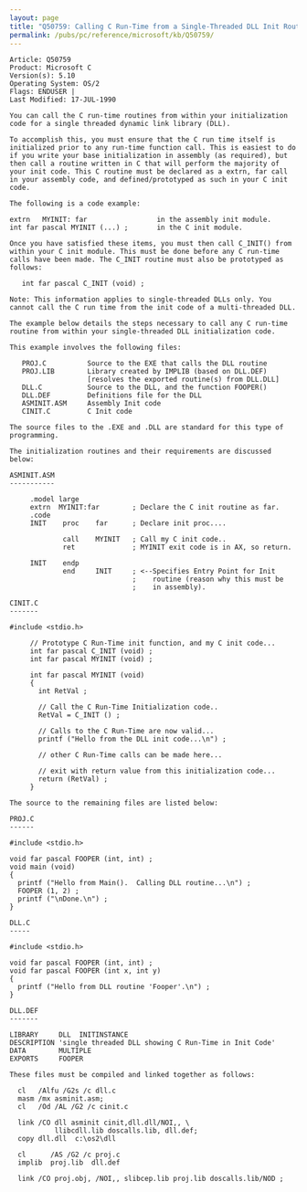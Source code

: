 ```yaml
---
layout: page
title: "Q50759: Calling C Run-Time from a Single-Threaded DLL Init Routine"
permalink: /pubs/pc/reference/microsoft/kb/Q50759/
---
```


	Article: Q50759
	Product: Microsoft C
	Version(s): 5.10
	Operating System: OS/2
	Flags: ENDUSER |
	Last Modified: 17-JUL-1990
	
	You can call the C run-time routines from within your initialization
	code for a single threaded dynamic link library (DLL).
	
	To accomplish this, you must ensure that the C run time itself is
	initialized prior to any run-time function call. This is easiest to do
	if you write your base initialization in assembly (as required), but
	then call a routine written in C that will perform the majority of
	your init code. This C routine must be declared as a extrn, far call
	in your assembly code, and defined/prototyped as such in your C init
	code.
	
	The following is a code example:
	
	extrn   MYINIT: far                 in the assembly init module.
	int far pascal MYINIT (...) ;       in the C init module.
	
	Once you have satisfied these items, you must then call C_INIT() from
	within your C init module. This must be done before any C run-time
	calls have been made. The C_INIT routine must also be prototyped as
	follows:
	
	   int far pascal C_INIT (void) ;
	
	Note: This information applies to single-threaded DLLs only. You
	cannot call the C run time from the init code of a multi-threaded DLL.
	
	The example below details the steps necessary to call any C run-time
	routine from within your single-threaded DLL initialization code.
	
	This example involves the following files:
	
	   PROJ.C          Source to the EXE that calls the DLL routine
	   PROJ.LIB        Library created by IMPLIB (based on DLL.DEF)
	                   [resolves the exported routine(s) from DLL.DLL]
	   DLL.C           Source to the DLL, and the function FOOPER()
	   DLL.DEF         Definitions file for the DLL
	   ASMINIT.ASM     Assembly Init code
	   CINIT.C         C Init code
	
	The source files to the .EXE and .DLL are standard for this type of
	programming.
	
	The initialization routines and their requirements are discussed
	below:
	
	ASMINIT.ASM
	-----------
	
	     .model large
	     extrn  MYINIT:far        ; Declare the C init routine as far.
	     .code
	     INIT    proc    far      ; Declare init proc....
	
	             call    MYINIT   ; Call my C init code..
	             ret              ; MYINIT exit code is in AX, so return.
	
	     INIT    endp
	             end     INIT     ; <--Specifies Entry Point for Init
	                              ;    routine (reason why this must be
	                              ;    in assembly).
	
	CINIT.C
	-------
	
	#include <stdio.h>
	
	     // Prototype C Run-Time init function, and my C init code...
	     int far pascal C_INIT (void) ;
	     int far pascal MYINIT (void) ;
	
	     int far pascal MYINIT (void)
	     {
	       int RetVal ;
	
	       // Call the C Run-Time Initialization code..
	       RetVal = C_INIT () ;
	
	       // Calls to the C Run-Time are now valid...
	       printf ("Hello from the DLL init code...\n") ;
	
	       // other C Run-Time calls can be made here...
	
	       // exit with return value from this initialization code...
	       return (RetVal) ;
	     }
	
	The source to the remaining files are listed below:
	
	PROJ.C
	------
	
	#include <stdio.h>
	
	void far pascal FOOPER (int, int) ;
	void main (void)
	{
	  printf ("Hello from Main().  Calling DLL routine...\n") ;
	  FOOPER (1, 2) ;
	  printf ("\nDone.\n") ;
	}
	
	DLL.C
	-----
	
	#include <stdio.h>
	
	void far pascal FOOPER (int, int) ;
	void far pascal FOOPER (int x, int y)
	{
	  printf ("Hello from DLL routine 'Fooper'.\n") ;
	}
	
	DLL.DEF
	-------
	
	LIBRARY     DLL  INITINSTANCE
	DESCRIPTION 'single threaded DLL showing C Run-Time in Init Code'
	DATA        MULTIPLE
	EXPORTS     FOOPER
	
	These files must be compiled and linked together as follows:
	
	  cl   /Alfu /G2s /c dll.c
	  masm /mx asminit.asm;
	  cl   /Od /AL /G2 /c cinit.c
	
	  link /CO dll asminit cinit,dll.dll/NOI,, \
	           llibcdll.lib doscalls.lib, dll.def;
	  copy dll.dll  c:\os2\dll
	
	  cl      /AS /G2 /c proj.c
	  implib  proj.lib  dll.def
	
	  link /CO proj.obj, /NOI,, slibcep.lib proj.lib doscalls.lib/NOD ;

